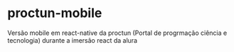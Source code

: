 # proctun-mobile
Versão mobile em react-native da proctun (Portal de progrmação ciência e tecnologia) durante a imersão react da alura
